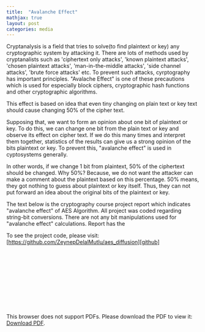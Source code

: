 ```yaml
---
title:  "Avalanche Effect"
mathjax: true
layout: post
categories: media
---
```


Cryptanalysis is a field that tries to solve(to find plaintext or key) any cryptographic system by attacking it. There are lots of methods used by cryptanalists such as 'ciphertext only attacks', 'known plaintext attacks', 'chosen plaintext attacks', 'man-in-the-middle attacks', 'side channel attacks', 'brute force attacks' etc. To prevent such attacks, cyrptography has important principles. "Avalache Effect" is one of these precautions which is used for especially block ciphers, cryptographic hash functions and other cryptographic algorithms.


This effect is based on idea that even tiny changing on plain text or key text should cause changing 50% of the cipher text.

Supposing that, we want to form an opinion about one bit of plaintext or key. To do this, we can change one bit from the plain text or key and observe its effect on cipher text. If we do this many times and interpret them together, statistics of the results can give us a strong opinion of the bits plaintext or key. To prevent this, "avalanche effect" is used  in cyptosystems generally. 

In other words, if we change 1 bit from plaintext, 50% of the ciphertext should be changed. Why 50%? Because, we do not want the attacker can make a comment about the plaintext based on this percentage. 50% means, they got nothing to guess about plaintext or key itself. Thus, they can not put forward an idea about the original bits of the plaintext or key.

The text below is the cryptography course project report which indicates "avalanche effect" of AES Algorithm. All project was coded regarding string-bit conversions. There are not any bit manipulations used for "avalanche effect" calculations. Report has the 

To see the project code, please visit: [https://github.com/ZeynepDelalMutlu/aes_diffusion][github] 



<object data="https://zeynepdelalmutlu.github.io/assets/MutluZeynepDelal_Report_ProjectAESConfusionDiffusion.pdf" type="application/pdf" width="700px" height="700px">
    <embed src="https://zeynepdelalmutlu.github.io/assets/MutluZeynepDelal_Report_ProjectAESConfusionDiffusion.pdf">
        <p>This browser does not support PDFs. Please download the PDF to view it: <a href="https://zeynepdelalmutlu.github.io/assets/MutluZeynepDelal_Report_ProjectAESConfusionDiffusion.pdf">Download PDF</a>.</p>
    </embed>
</object>


[github]: https://github.com/ZeynepDelalMutlu/aes_diffusion/


